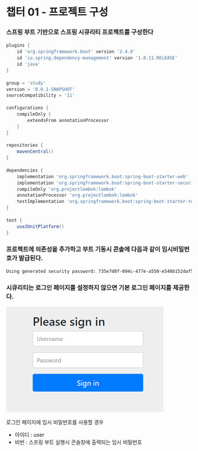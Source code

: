 # 챕터 01 - 프로젝트 구성

### 스프링 부트 기반으로 스프링 시큐리티 프로젝트를 구성한다

```gradle
plugins {
	id 'org.springframework.boot' version '2.4.0'
	id 'io.spring.dependency-management' version '1.0.11.RELEASE'
	id 'java'
}

group = 'study'
version = '0.0.1-SNAPSHOT'
sourceCompatibility = '11'

configurations {
	compileOnly {
		extendsFrom annotationProcessor
	}
}

repositories {
	mavenCentral()
}

dependencies {
	implementation 'org.springframework.boot:spring-boot-starter-web'
	implementation 'org.springframework.boot:spring-boot-starter-security' // 시큐리티 의존성
	compileOnly 'org.projectlombok:lombok'
	annotationProcessor 'org.projectlombok:lombok'
	testImplementation 'org.springframework.boot:spring-boot-starter-test'
}

test {
	useJUnitPlatform()
}
```

### 프로젝트에 의존성을 추가하고 부트 기동시 콘솔에 다음과 같이 임시비밀번호가 발급된다.

```bash
Using generated security password: 735e7d0f-094c-477e-a550-e540b152daf5
```

### 시큐리티는 로그인 페이지를 설정하지 않으면 기본 로그인 페이지를 제공한다.

![login.png](./login.png)

로그인 페이지에 임시 비밀번호를 사용할 경우
- 아이디 : user
- 비번 : 스프링 부트 실행시 콘솔창에 출력되는 임시 비밀번호